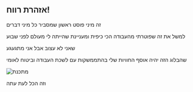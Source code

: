 ## אזהרת רווח!

זה מיני פוסט ראשון שמסביר כל מיני דברים

למשל את זה שפוטרתי מהעבודה הכי כיפית ומעניינת שהייתה לי מעולם לפני שבוע

שאני לא עצוב אבל אני מתגעגע

שהבלוג הזה יהיה אוסף החוויות שלי בהתממשקות עם לשכת העבודה וביטוח לאומי

![מתכנת](http://i.imgur.com/brJD9DJ.png)

וזה הכל לעת עתה
